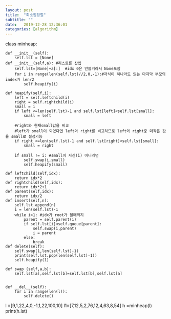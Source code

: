 ```yaml
---
layout: post
title:  "최소힙정렬"
subtitle: ""
date:   2019-12-28 12:36:01
categories: [algorithm]
---
```

class minheap:

    def __init__(self):
        self.lst = [None]
    def __init__(self,a): #리스트를 삽입
        self.lst=[None]+a[:]  #idx 0은 안쓸거라서 None포함
        for i in range(len(self.lst)//2,0,-1):#자식이 하나라도 있는 마지막 부모의 index가 len/2
            self.heapify(i)

    def heapify(self,i):
        left = self.leftchild(i)
        right = self.rightchild(i)
        small = i
        if left <=len(self.lst)-1 and self.lst[left]<self.lst[small]:
            small = left

        #right와 현재small값을 비교
        #left가 small이 되었다면 left와 right를 비교하므로 left와 right중 더작은 값을 small로 설정가능
        if right <=len(self.lst)-1 and self.lst[right]<self.lst[small]:
            small = right

        if small != i: #small이 자신(i) 아니라면
            self.swap(i,small)
            self.heapify(small)

    def leftchild(self,idx):
        return idx*2
    def rightchild(self,idx):
        return idx*2+1
    def parent(self,idx):
        return idx/2
    def insert(self,n):
        self.lst.append(n)
        i = len(self.lst)-1
        while i>1: #idx가 root가 될때까지
            parent = self.parent(i)
            if self.lst[i]<self.queue[parent]:
                self.swap(i,parent)
                i = parent
            else:
                break
    def delete(self):
        self.swap(1,len(self.lst)-1)
        print(self.lst.pop(len(self.lst)-1))
        self.heapify(1)

    def swap (self,a,b):
        self.lst[a],self.lst[b]=self.lst[b],self.lst[a]


    def __del__(self):
        for i in range(len(l)):
            self.delete()





l =[9,1,22,4,0,-1,1,22,100,10]
l1=[7,12,5,2,76,12,4,63,8,54]
h =minheap(l)
print(h.lst)
